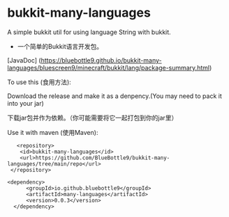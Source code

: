 # bukkit-many-languages
A simple bukkit util for using language String with bukkit.

- 一个简单的Bukkit语言开发包。

[JavaDoc] (https://bluebottle9.github.io/bukkit-many-languages/bluescreen9/minecraft/bukkit/lang/package-summary.html)

To use this (食用方法):
  
  Download the release and make it as a denpency.(You may need to pack it into your jar)
  
  下载jar包并作为依赖。（你可能需要将它一起打包到你的jar里）
  
  
  Use it with maven (使用Maven):
  
  ```
	 <repository>
      <id>bukkit-many-languages</id>
      <url>https://github.com/BlueBottle9/bukkit-many-languages/tree/main/repo</url>
   </repository>
  ```
  
  ```
  <dependency>
		<groupId>io.github.bluebottle9</groupId>
		<artifactId>many-languages</artifactId>
		<version>0.0.3</version>
	</dependency>
  ```
 
